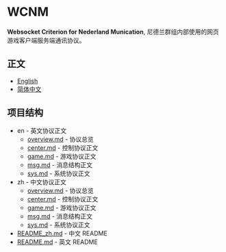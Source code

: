
# WCNM

**Websocket Criterion for Nederland Munication**, 尼德兰群组内部使用的网页游戏客户端服务端通讯协议。

## 正文

* [English](en/overview.md)
* [简体中文](zh/overview.md)

## 项目结构

* en - 英文协议正文
  * [overview.md](en/overview.md) - 协议总览
  * [center.md](en/center.md) - 控制协议正文
  * [game.md](en/game.md) - 游戏协议正文
  * [msg.md](en/msg.md) - 消息结构正文
  * [sys.md](en/sys.md) - 系统协议正文
* zh - 中文协议正文
  * [overview.md](zh/overview.md) - 协议总览
  * [center.md](zh/center.md) - 控制协议正文
  * [game.md](zh/game.md) - 游戏协议正文
  * [msg.md](zh/msg.md) - 消息结构正文
  * [sys.md](zh/sys.md) - 系统协议正文
* [README_zh.md](README_zh.md) - 中文 README
* [README.md](README.md) - 英文 README

